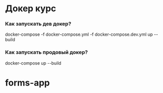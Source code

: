 # Докер курс

### Как запускать дев докер?

docker-compose -f docker-compose.yml -f docker-compose.dev.yml up --build

### Как запускать продовый докер?

docker-compose up --build
# forms-app
